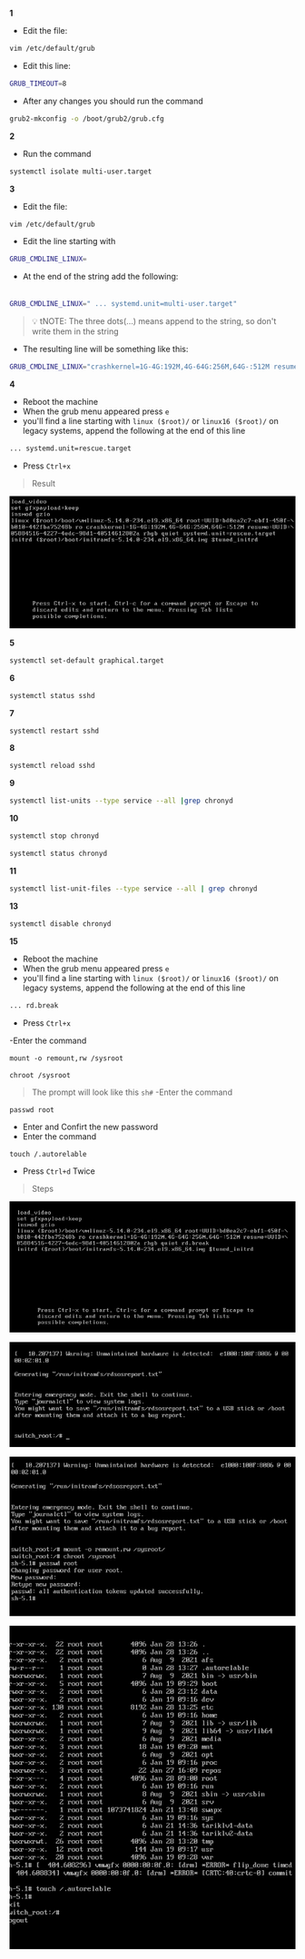 **1**
- Edit the file:
```bash
vim /etc/default/grub
```
- Edit this line:
```bash
GRUB_TIMEOUT=8
```
  
- After any changes you should run the command

``` bash
grub2-mkconfig -o /boot/grub2/grub.cfg
```

**2**
- Run the command
```bash
systemctl isolate multi-user.target
```

**3**
- Edit the file:
```bash
vim /etc/default/grub
```
- Edit the line starting with
```bash
GRUB_CMDLINE_LINUX=
```
- At the end of the string add the following:
``` bash

GRUB_CMDLINE_LINUX=" ... systemd.unit=multi-user.target"
```
> :bulb: tNOTE: The three dots(...) means append to the string, so don't write them in the string
- The resulting line will be something like this:
```bash
GRUB_CMDLINE_LINUX="crashkernel=1G-4G:192M,4G-64G:256M,64G-:512M resume=UUID=05884516-4227-4edc-98d1-40514612802a rhgb quiet systemd.unit=multi-user.target"
```

**4**

- Reboot the machine
- When the grub menu appeared press `e`
- you'll find a line starting with `linux ($root)/` or `linux16 ($root)/` on legacy systems, append the following
  at the end of this line
```bash
... systemd.unit=rescue.target
```
- Press `Ctrl+x`

>Result

![](./4.png)


**5**

```bash
systemctl set-default graphical.target
```

**6**

```bash
systemctl status sshd
```
**7**
```bash
systemctl restart sshd
```

**8**
```bash
systemctl reload sshd
```
**9**
```bash
systemctl list-units --type service --all |grep chronyd
```
**10**
```bash
systemctl stop chronyd
```
```bash
systemctl status chronyd
```
**11**

```bash
systemctl list-unit-files --type service --all | grep chronyd
```
**13**
```bash
systemctl disable chronyd
```
**15**

- Reboot the machine
- When the grub menu appeared press `e`
- you'll find a line starting with `linux ($root)/` or `linux16 ($root)/` on legacy systems, append the following
  at the end of this line
```bash
... rd.break
```
- Press `Ctrl+x`

-Enter the command
```
mount -o remount,rw /sysroot
```
```
chroot /sysroot
```
> The prompt will look like this `sh#`
-Enter the command
```
passwd root
```
- Enter and Confirt the new password
- Enter the command
```
touch /.autorelable
```
- Press `Ctrl+d` Twice

>Steps

![](./15-1.png)

![](./15-2.png)

![](./15-3.png)

![](./15-4.png)